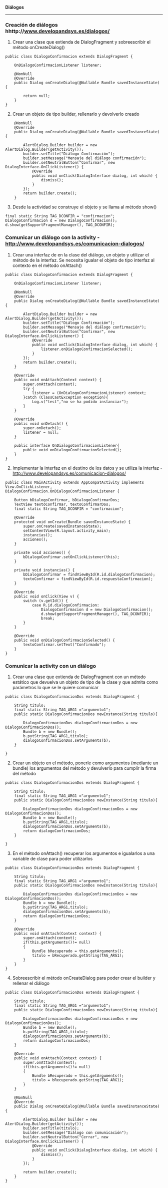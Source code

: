 **Diálogos** 
*****
### Creación de diálogos hhttp://www.developandsys.es/dialogos/
1. Crear una clase que extienda de DialogFragment y sobreescribir el método onCreateDialog()
````
public class DialogoConfirmacion extends DialogFragment {

    OnDialogoConfirmacionListener listener;

    @NonNull
    @Override
    public Dialog onCreateDialog(@Nullable Bundle savedInstanceState) {

        return null;
    }
}

````
2. Crear un objeto de tipo builder, rellenarlo y devolverlo creado
````
    @NonNull
    @Override
    public Dialog onCreateDialog(@Nullable Bundle savedInstanceState) {

        AlertDialog.Builder builder = new AlertDialog.Builder(getActivity());
        builder.setTitle("Diálogo Confirmación");
        builder.setMessage("Mensaje del diálogo confirmación");
        builder.setNeutralButton("Confirmar", new DialogInterface.OnClickListener() {
            @Override
            public void onClick(DialogInterface dialog, int which) {
                dismiss();
            }
        });
        return builder.create();
    }
````
3. Desde la actividad se construye el objeto y se llama al método show()
````
final static String TAG_DCONFIR = "confirmacion";
DialogoConfirmacion d = new DialogoConfirmacion();
d.show(getSupportFragmentManager(), TAG_DCONFIR);
````
### Comunicar un diálogo con la activity - http://www.developandsys.es/comunicacion-dialogos/

1. Crear una interfaz de en la clase del diálogo, un objeto y utilizar el método de la interfaz. Se necesita igualar el objeto de tipo interfaz al contexto en el método onAttach()
````
public class DialogoConfirmacion extends DialogFragment {

    OnDialogoConfirmacionListener listener;

    @NonNull
    @Override
    public Dialog onCreateDialog(@Nullable Bundle savedInstanceState) {

        AlertDialog.Builder builder = new AlertDialog.Builder(getActivity());
        builder.setTitle("Diálogo Confirmación");
        builder.setMessage("Mensaje del diálogo confirmación");
        builder.setNeutralButton("Confirmar", new DialogInterface.OnClickListener() {
            @Override
            public void onClick(DialogInterface dialog, int which) {
                listener.onDialogoConfirmacionSelected();
            }
        });
        return builder.create();
    }

    @Override
    public void onAttach(Context context) {
        super.onAttach(context);
        try {
            listener = (OnDialogoConfirmacionListener) context;
        }catch (ClassCastException exception){
            Log.v("test","no se ha podido instanciar");
        }
    }

    @Override
    public void onDetach() {
        super.onDetach();
        listener = null;
    }

    public interface OnDialogoConfirmacionListener{
        public void onDialogoConfirmacionSelected();
    }
}
````
2. Implementar la interfaz en el destino de los datos y se utiliza la interfaz - http://www.developandsys.es/comunicacion-dialogos/
````
public class MainActivity extends AppCompatActivity implements View.OnClickListener, DialogoConfirmacion.OnDialogoConfirmacionListener {

    Button bDialogoConfirmar, bDialogoConfirmarDos;
    TextView textoConfirmar, textoConfirmarDos;
    final static String TAG_DCONFIR = "confirmacion";

    @Override
    protected void onCreate(Bundle savedInstanceState) {
        super.onCreate(savedInstanceState);
        setContentView(R.layout.activity_main);
        instancias();
        acciones();
    }

    private void acciones() {
        bDialogoConfirmar.setOnClickListener(this);
    }

    private void instancias() {
        bDialogoConfirmar = findViewById(R.id.dialogoConfirmacion);
        textoConfirmar = findViewById(R.id.respuestaConfirmacion);
    }

    @Override
    public void onClick(View v) {
        switch (v.getId()) {
            case R.id.dialogoConfirmacion:
                DialogoConfirmacion d = new DialogoConfirmacion();
                d.show(getSupportFragmentManager(), TAG_DCONFIR);
                break;
        }
    }

    @Override
    public void onDialogoConfirmacionSelected() {
        textoConfirmar.setText("Confirmado");
    }
}
````
### Comunicar la activity con un diálogo
1. Crear una clase que extienda de DialogFragment con un método estático que devuelva un objeto de tipo de la clase y que admita como parámetros lo que se le quiere comunicar
````
public class DialogoConfirmacionDos extends DialogFragment {

    String titulo;
    final static String TAG_ARG1 ="argumento1";
    public static DialogoConfirmacionDos newInstance(String titulo){

        DialogoConfirmacionDos dialogoConfirmacionDos = new DialogoConfirmacionDos();
        Bundle b = new Bundle();
        b.putString(TAG_ARG1,titulo);
        dialogoConfirmacionDos.setArguments(b);
    }

}
````
2. Crear un objeto en el método, ponerle como argumentos (mediante un bundle) los argumentos del método y devulverlo para cumplir la firma del método
````
public class DialogoConfirmacionDos extends DialogFragment {

    String titulo;
    final static String TAG_ARG1 ="argumento1";
    public static DialogoConfirmacionDos newInstance(String titulo){

        DialogoConfirmacionDos dialogoConfirmacionDos = new DialogoConfirmacionDos();
        Bundle b = new Bundle();
        b.putString(TAG_ARG1,titulo);
        dialogoConfirmacionDos.setArguments(b);
        return dialogoConfirmacionDos;
    }

}
````
3. En el método onAttach() recuperar los argumentos e igualarlos a una variable de clase para poder utilizarlos
````
public class DialogoConfirmacionDos extends DialogFragment {

    String titulo;
    final static String TAG_ARG1 ="argumento1";
    public static DialogoConfirmacionDos newInstance(String titulo){

        DialogoConfirmacionDos dialogoConfirmacionDos = new DialogoConfirmacionDos();
        Bundle b = new Bundle();
        b.putString(TAG_ARG1,titulo);
        dialogoConfirmacionDos.setArguments(b);
        return dialogoConfirmacionDos;
    }

    @Override
    public void onAttach(Context context) {
        super.onAttach(context);
        if(this.getArguments()!= null)
        {
            Bundle bRecuperado = this.getArguments();
            titulo = bRecuperado.getString(TAG_ARG1);
        }
    }
}

````
4. Sobreescribir el método onCreateDialog para poder crear el builder y rellenar el diálogo
````
public class DialogoConfirmacionDos extends DialogFragment {

    String titulo;
    final static String TAG_ARG1 ="argumento1";
    public static DialogoConfirmacionDos newInstance(String titulo){

        DialogoConfirmacionDos dialogoConfirmacionDos = new DialogoConfirmacionDos();
        Bundle b = new Bundle();
        b.putString(TAG_ARG1,titulo);
        dialogoConfirmacionDos.setArguments(b);
        return dialogoConfirmacionDos;
    }

    @Override
    public void onAttach(Context context) {
        super.onAttach(context);
        if(this.getArguments()!= null)
        {
            Bundle bRecuperado = this.getArguments();
            titulo = bRecuperado.getString(TAG_ARG1);
        }
    }

    @NonNull
    @Override
    public Dialog onCreateDialog(@Nullable Bundle savedInstanceState) {

        AlertDialog.Builder builder = new AlertDialog.Builder(getActivity());
        builder.setTitle(titulo);
        builder.setMessage("Diálogo con comunicación");
        builder.setNeutralButton("Cerrar", new DialogInterface.OnClickListener() {
            @Override
            public void onClick(DialogInterface dialog, int which) {
                dismiss();
            }
        });

        return builder.create();
    }
}
````
